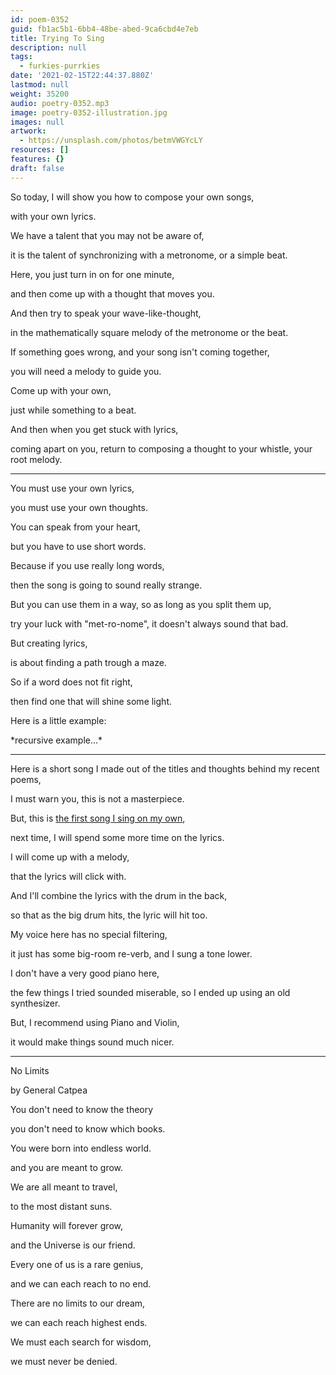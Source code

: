 ```yaml
---
id: poem-0352
guid: fb1ac5b1-6bb4-48be-abed-9ca6cbd4e7eb
title: Trying To Sing
description: null
tags:
  - furkies-purrkies
date: '2021-02-15T22:44:37.880Z'
lastmod: null
weight: 35200
audio: poetry-0352.mp3
image: poetry-0352-illustration.jpg
images: null
artwork:
  - https://unsplash.com/photos/betmVWGYcLY
resources: []
features: {}
draft: false
---
```


So today, I will show you how to compose your own songs,

with your own lyrics.

We have a talent that you may not be aware of,

it is the talent of synchronizing with a metronome, or a simple beat.

Here, you just turn in on for one minute,

and then come up with a thought that moves you.

And then try to speak your wave-like-thought,

in the mathematically square melody of the metronome or the beat.

If something goes wrong, and your song isn't coming together,

you will need a melody to guide you.

Come up with your own,

just while something to a beat.

And then when you get stuck with lyrics,

coming apart on you, return to composing a thought to your whistle, your root melody.

---

You must use your own lyrics,

you must use your own thoughts.

You can speak from your heart,

but you have to use short words.

Because if you use really long words,

then the song is going to sound really strange.

But you can use them in a way, so as long as you split them up,

try your luck with "met-ro-nome", it doesn't always sound that bad.

But creating lyrics,

is about finding a path trough a maze.

So if a word does not fit right,

then find one that will shine some light.

Here is a little example:

\*recursive example...\*

---

Here is a short song I made out of the titles and thoughts behind my recent poems,

I must warn you, this is not a masterpiece.

But, this is [the first song I sing on my own](files/trying-to-sing.mp3),

next time, I will spend some more time on the lyrics.

I will come up with a melody,

that the lyrics will click with.

And I'll combine the lyrics with the drum in the back,

so that as the big drum hits, the lyric will hit too.

My voice here has no special filtering,

it just has some big-room re-verb, and I sung a tone lower.

I don't have a very good piano here,

the few things I tried sounded miserable, so I ended up using an old synthesizer.

But, I recommend using Piano and Violin,

it would make things sound much nicer.

---

No Limits

by General Catpea

You don't need to know the theory

you don't need to know which books.

You were born into endless world.

and you are meant to grow.

We are all meant to travel,

to the most distant suns.

Humanity will forever grow,

and the Universe is our friend.

Every one of us is a rare genius,

and we can each reach to no end.

There are no limits to our dream,

we can each reach highest ends.

We must each search for wisdom,

we must never be denied.
